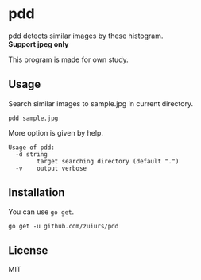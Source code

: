 # pdd

pdd detects similar images by these histogram.  
**Support jpeg only**  

This program is made for own study.

## Usage

Search similar images to sample.jpg in current directory.

```
pdd sample.jpg
```

More option is given by help.

```
Usage of pdd:
  -d string
        target searching directory (default ".")
  -v    output verbose
```

## Installation

You can use `go get`.

```
go get -u github.com/zuiurs/pdd
```

## License

MIT
